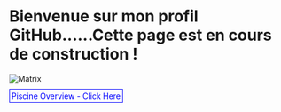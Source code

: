 # Bienvenue sur mon profil GitHub......Cette page est en cours de construction !

![Matrix](https://github.com/Arcadiastyx/Arcadiastyx/assets/72890174/ec10a078-4c87-4b97-b36e-19032bad2772)


<p>
  <a href="https://github.com/Arcadiastyx/42-Piscine/tree/main/42%20Piscine" target="_blank" style="text-decoration: none; color: blue; border: 1px solid blue; padding: 3px;">
    Piscine Overview - Click Here
  </a>
</p>

